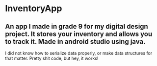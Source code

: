 # InventoryApp
An app I made in grade 9 for my digital design project. It stores your inventory and allows you to track it. Made in android studio using java.
---
I did not know how to serialize data properly, or make data structures for that matter. Pretty shit code, but hey, it works!
